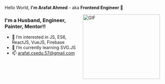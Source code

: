 Hello World, **I'm Arafat Ahmed** - aka **Frontend Engineer 👋**

 <img align="right" alt="GIF" src="https://github.com/olla-world/olla-world/blob/main/coding.gif?raw=true" width="250" height="210" />
 
### I'm a Husband, Engineer, Painter, Mentor!! 

- 👀 I’m interested in JS, ES6, ReactJS, VueJS, Firebase
- 🌱 I’m currently learning SVG.JS
- 📫 arafat.csedu.57@gmail.com

